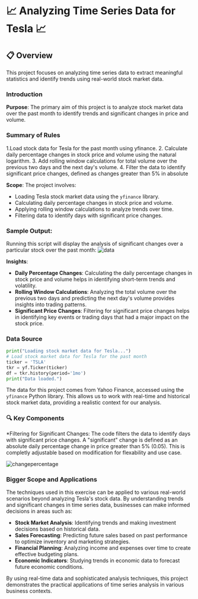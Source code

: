# 📈 Analyzing Time Series Data for Tesla 📈

## 📋 Overview

This project focuses on analyzing time series data to extract meaningful statistics and identify trends using real-world stock market data.

### Introduction

**Purpose**: The primary aim of this project is to analyze stock market data over the past month to identify trends and significant changes in price and volume.

### Summary of Rules

1.Load stock data for Tesla for the past month using yfinance.
2. Calculate daily percentage changes in stock price and volume using the natural logarithm.
3. Add rolling window calculations for total volume over the previous two days and the next day's volume.
4. Filter the data to identify significant price changes, defined as changes greater than 5% in absolute 

**Scope**: The project involves:
- Loading Tesla stock market data using the `yfinance` library.
- Calculating daily percentage changes in stock price and volume.
- Applying rolling window calculations to analyze trends over time.
- Filtering data to identify days with significant price changes.

### Sample Output:
Running this script will display the analysis of significant changes over a particular stock over the past month:
![data](https://github.com/user-attachments/assets/f5e7f20b-f559-48f9-9d53-be47afefa761)

**Insights**:
- **Daily Percentage Changes**: Calculating the daily percentage changes in stock price and volume helps in identifying short-term trends and volatility.
- **Rolling Window Calculations**: Analyzing the total volume over the previous two days and predicting the next day's volume provides insights into trading patterns.
- **Significant Price Changes**: Filtering for significant price changes helps in identifying key events or trading days that had a major impact on the stock price.

### Data Source
```python
print("Loading stock market data for Tesla...")
# Load stock market data for Tesla for the past month
ticker = 'TSLA'
tkr = yf.Ticker(ticker)
df = tkr.history(period='1mo')
print("Data loaded.")
```
The data for this project comes from Yahoo Finance, accessed using the `yfinance` Python library. This allows us to work with real-time and historical stock market data, providing a realistic context for our analysis.

### 🔍 Key Components
*Filtering for Significant Changes:
The code filters the data to identify days with significant price changes. A "significant" change is defined as an absolute daily percentage change in price greater than 5% (0.05). This is completly adjustable based on modification for flexability and use case.

![changepercentage](https://github.com/user-attachments/assets/74d9bd89-6f1a-4f61-bd22-660e6be7cb1a)

### Bigger Scope and Applications

The techniques used in this exercise can be applied to various real-world scenarios beyond analyzing Tesla's stock data. By understanding trends and significant changes in time series data, businesses can make informed decisions in areas such as:

- **Stock Market Analysis**: Identifying trends and making investment decisions based on historical data.
- **Sales Forecasting**: Predicting future sales based on past performance to optimize inventory and marketing strategies.
- **Financial Planning**: Analyzing income and expenses over time to create effective budgeting plans.
- **Economic Indicators**: Studying trends in economic data to forecast future economic conditions.

By using real-time data and sophisticated analysis techniques, this project demonstrates the practical applications of time series analysis in various business contexts.
